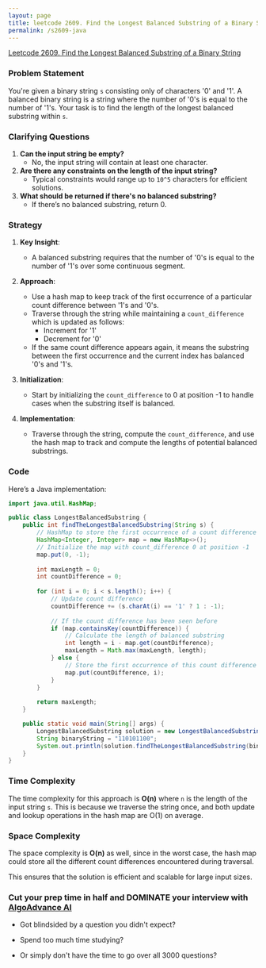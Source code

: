 ```yaml
---
layout: page
title: leetcode 2609. Find the Longest Balanced Substring of a Binary String
permalink: /s2609-java
---
```

[Leetcode 2609. Find the Longest Balanced Substring of a Binary String](https://algoadvance.github.io/algoadvance/l2609)
### Problem Statement

You're given a binary string `s` consisting only of characters '0' and '1'. A balanced binary string is a string where the number of '0's is equal to the number of '1's. Your task is to find the length of the longest balanced substring within `s`.

### Clarifying Questions

1. **Can the input string be empty?**
   - No, the input string will contain at least one character.
2. **Are there any constraints on the length of the input string?**
   - Typical constraints would range up to `10^5` characters for efficient solutions.
3. **What should be returned if there's no balanced substring?**
   - If there’s no balanced substring, return 0.

### Strategy

1. **Key Insight**:
   - A balanced substring requires that the number of '0's is equal to the number of '1's over some continuous segment.
   
2. **Approach**:
   - Use a hash map to keep track of the first occurrence of a particular count difference between '1's and '0's.
   - Traverse through the string while maintaining a `count_difference` which is updated as follows:
     - Increment for '1'
     - Decrement for '0'
   - If the same count difference appears again, it means the substring between the first occurrence and the current index has balanced '0's and '1's.

3. **Initialization**:
   - Start by initializing the `count_difference` to 0 at position -1 to handle cases when the substring itself is balanced.

4. **Implementation**:
   - Traverse through the string, compute the `count_difference`, and use the hash map to track and compute the lengths of potential balanced substrings.

### Code

Here’s a Java implementation:

```java
import java.util.HashMap;

public class LongestBalancedSubstring {
    public int findTheLongestBalancedSubstring(String s) {
        // HashMap to store the first occurrence of a count difference
        HashMap<Integer, Integer> map = new HashMap<>();
        // Initialize the map with count_difference 0 at position -1
        map.put(0, -1);
        
        int maxLength = 0;
        int countDifference = 0;
        
        for (int i = 0; i < s.length(); i++) {
            // Update count difference
            countDifference += (s.charAt(i) == '1' ? 1 : -1);
            
            // If the count difference has been seen before
            if (map.containsKey(countDifference)) {
                // Calculate the length of balanced substring
                int length = i - map.get(countDifference);
                maxLength = Math.max(maxLength, length);
            } else {
                // Store the first occurrence of this count difference
                map.put(countDifference, i);
            }
        }
        
        return maxLength;
    }

    public static void main(String[] args) {
        LongestBalancedSubstring solution = new LongestBalancedSubstring();
        String binaryString = "110101100";
        System.out.println(solution.findTheLongestBalancedSubstring(binaryString)); // Output: 8
    }
}
```

### Time Complexity

The time complexity for this approach is **O(n)** where `n` is the length of the input string `s`. This is because we traverse the string once, and both update and lookup operations in the hash map are O(1) on average.

### Space Complexity

The space complexity is **O(n)** as well, since in the worst case, the hash map could store all the different count differences encountered during traversal.

This ensures that the solution is efficient and scalable for large input sizes.


### Cut your prep time in half and DOMINATE your interview with [AlgoAdvance AI](https://algoAdvance.com)

- Got blindsided by a question you didn't expect?

- Spend too much time studying?

- Or simply don't have the time to go over all 3000 questions?

